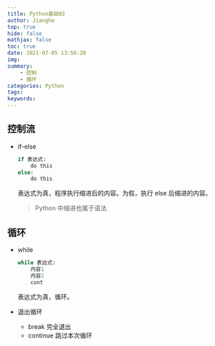 ```yaml
---
title: Python基础02
author: Jianghe
top: true
hide: false
mathjax: false
toc: true
date: 2021-07-05 13:56:20
img:
summary:
    - 控制
    - 循环
categories: Python
tags:
keywords:
---
```

## 控制流

* if-else

  ```python
  if 表达式:
      do this	
  else:
      do this
  ```

  表达式为真，程序执行缩进后的内容。为假，执行 else 后缩进的内容。

  > Python 中缩进也属于语法

## 循环

* while

  ```python
  while 表达式:
      内容1
      内容2
      cont
  ```

  表达式为真，循环。

* 退出循环

  * break 完全退出
  * continue 跳过本次循环
